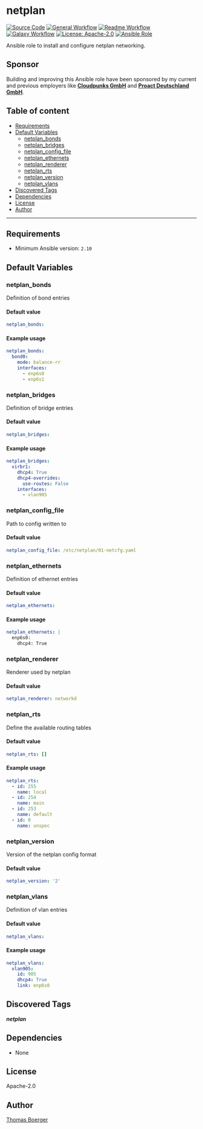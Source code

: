 # netplan

[![Source Code](https://img.shields.io/badge/github-source%20code-blue?logo=github&amp;logoColor=white)](https://github.com/rolehippie/netplan)
[![General Workflow](https://github.com/rolehippie/netplan/actions/workflows/general.yml/badge.svg)](https://github.com/rolehippie/netplan/actions/workflows/general.yml)
[![Readme Workflow](https://github.com/rolehippie/netplan/actions/workflows/readme.yml/badge.svg)](https://github.com/rolehippie/netplan/actions/workflows/readme.yml)
[![Galaxy Workflow](https://github.com/rolehippie/netplan/actions/workflows/galaxy.yml/badge.svg)](https://github.com/rolehippie/netplan/actions/workflows/galaxy.yml)
[![License: Apache-2.0](https://img.shields.io/github/license/rolehippie/netplan)](https://github.com/rolehippie/netplan/blob/master/LICENSE)
[![Ansible Role](https://img.shields.io/badge/role-rolehippie.netplan-blue)](https://galaxy.ansible.com/rolehippie/netplan)

Ansible role to install and configure netplan networking.

## Sponsor

Building and improving this Ansible role have been sponsored by my current and previous employers like **[Cloudpunks GmbH](https://cloudpunks.de)** and **[Proact Deutschland GmbH](https://www.proact.eu)**.

## Table of content

- [Requirements](#requirements)
- [Default Variables](#default-variables)
  - [netplan_bonds](#netplan_bonds)
  - [netplan_bridges](#netplan_bridges)
  - [netplan_config_file](#netplan_config_file)
  - [netplan_ethernets](#netplan_ethernets)
  - [netplan_renderer](#netplan_renderer)
  - [netplan_rts](#netplan_rts)
  - [netplan_version](#netplan_version)
  - [netplan_vlans](#netplan_vlans)
- [Discovered Tags](#discovered-tags)
- [Dependencies](#dependencies)
- [License](#license)
- [Author](#author)

---

## Requirements

- Minimum Ansible version: `2.10`


## Default Variables

### netplan_bonds

Definition of bond entries

#### Default value

```YAML
netplan_bonds:
```

#### Example usage

```YAML
netplan_bonds:
  bond0:
    mode: balance-rr
    interfaces:
      - enp6s0
      - enp6s1
```

### netplan_bridges

Definition of bridge entries

#### Default value

```YAML
netplan_bridges:
```

#### Example usage

```YAML
netplan_bridges:
  virbr1:
    dhcp4: True
    dhcp4-overrides:
      use-routes: False
    interfaces:
      - vlan905
```

### netplan_config_file

Path to config written to

#### Default value

```YAML
netplan_config_file: /etc/netplan/01-netcfg.yaml
```

### netplan_ethernets

Definition of ethernet entries

#### Default value

```YAML
netplan_ethernets:
```

#### Example usage

```YAML
netplan_ethernets: |
  enp6s0:
    dhcp4: True
```

### netplan_renderer

Renderer used by netplan

#### Default value

```YAML
netplan_renderer: networkd
```

### netplan_rts

Define the available routing tables

#### Default value

```YAML
netplan_rts: []
```

#### Example usage

```YAML
netplan_rts:
  - id: 255
    name: local
  - id: 254
    name: main
  - id: 253
    name: default
  - id: 0
    name: unspec
```

### netplan_version

Version of the netplan config format

#### Default value

```YAML
netplan_version: '2'
```

### netplan_vlans

Definition of vlan entries

#### Default value

```YAML
netplan_vlans:
```

#### Example usage

```YAML
netplan_vlans:
  vlan905:
    id: 905
    dhcp4: True
    link: enp6s0
```

## Discovered Tags

**_netplan_**


## Dependencies

- None

## License

Apache-2.0

## Author

[Thomas Boerger](https://github.com/tboerger)
